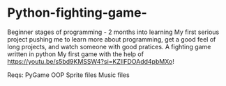 # Python-fighting-game-
Beginner stages of programming - 2 months into learning
My first serious project pushing me to learn more about programming, get a good feel of long projects, and watch someone with good pratices.
A fighting game written in python
My first game with the help of https://youtu.be/s5bd9KMSSW4?si=KZIlFDOAdd4pbMXo!


Reqs:
PyGame
OOP
Sprite files
Music files

